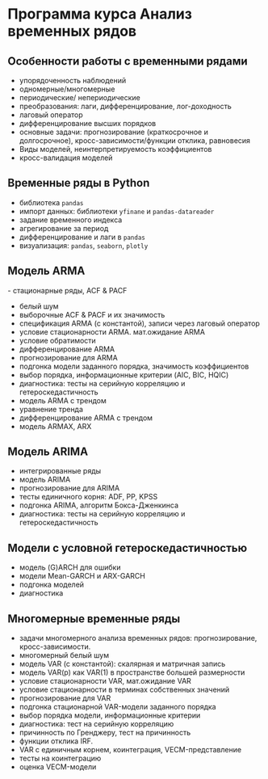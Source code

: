 # Программа курса Анализ временных рядов

## Особенности работы с временными рядами

- упорядоченность наблюдений
- одномерные/многомерные
- периодические/ непериодические
- преобразования: лаги, дифференцирование, лог-доходность
- лаговый оператор
- дифференцирование высших порядков
- основные задачи: прогнозирование (краткосрочное и долгосрочное), кросс-зависимости/функции отклика, равновесия
- Виды моделей, неинтерпретируемость коэффициентов
- кросс-валидация моделей 

## Временные ряды в Python

- библиотека `pandas`
- импорт данных: библиотеки `yfinane` и `pandas-datareader`
- задание временного индекса
- агрегирование за период
- дифференцирование и лаги в `pandas`
- визуализация: `pandas`, `seaborn`, `plotly`

## Модель ARMA

- стационарные ряды, ACF & PACF
- белый шум
- выборочные ACF & PACF и их значимость
- спецификация ARMA (с константой), записи через лаговый оператор
- условие стационарности ARMA. мат.ожидание ARMA
- условие обратимости
- дифференцирование ARMA
- прогнозирование для ARMA
- подгонка модели заданного порядка, значимость коэффициентов
- выбор порядка, информационные критерии (AIC, BIC, HQIC)
- диагностика: тесты на серийную корреляцию и гетероскедастичность
- модель ARMA с трендом
- уравнение тренда
- дифференцирование ARMA с трендом
- модель ARMAX, ARX

## Модель ARIMA

- интегрированные ряды
- модель ARIMA
- прогнозирование для ARIMA
- тесты единичного корня: ADF, PP, KPSS
- подгонка ARIMA, алгоритм Бокса-Дженкинса
- диагностика: тесты на серийную корреляцию и гетероскедастичность

## Модели с условной гетероскедастичностью

- модель (G)ARCH для ошибки
- модели Mean-GARCH и ARX-GARCH
- подгонка моделей
- диагностика

## Многомерные временные ряды

- задачи многомерного анализа временных рядов: прогнозирование, кросс-зависимости.
- многомерный белый шум
- модель VAR (с константой): скалярная и матричная запись
- модель VAR(p) как VAR(1) в пространстве большей размерности
- условие стационарности VAR, мат.ожидание VAR
- условие стационарности в терминах собственных значений
- прогнозирование для VAR
- подгонка стационарной VAR-модели заданного порядка
- выбор порядка модели, информационные критерии
- диагностика: тест на серийную корреляцию
- причинность по Гренджеру, тест на причинность
- функции отклика IRF.
- VAR с единичным корнем, коинтеграция, VECM-представление
- тесты на коинтеграцию
- оценка VECM-модели